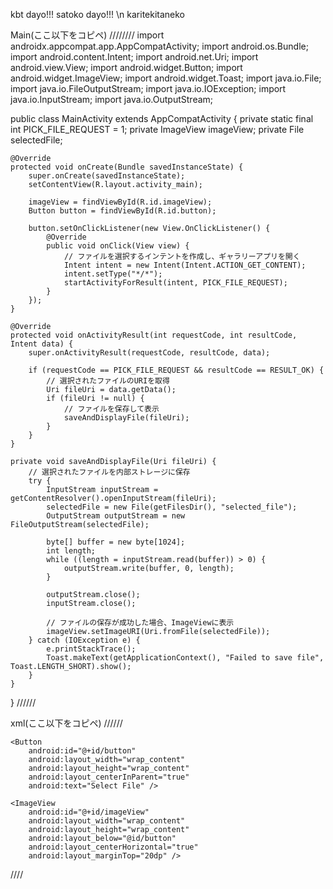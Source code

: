 kbt dayo!!!
satoko dayo!!! \n
karitekitaneko

Main(ここ以下をコピペ)
////////
import androidx.appcompat.app.AppCompatActivity;
import android.os.Bundle;
import android.content.Intent;
import android.net.Uri;
import android.view.View;
import android.widget.Button;
import android.widget.ImageView;
import android.widget.Toast;
import java.io.File;
import java.io.FileOutputStream;
import java.io.IOException;
import java.io.InputStream;
import java.io.OutputStream;

public class MainActivity extends AppCompatActivity {
private static final int PICK_FILE_REQUEST = 1;
private ImageView imageView;
private File selectedFile;

    @Override
    protected void onCreate(Bundle savedInstanceState) {
        super.onCreate(savedInstanceState);
        setContentView(R.layout.activity_main);

        imageView = findViewById(R.id.imageView);
        Button button = findViewById(R.id.button);

        button.setOnClickListener(new View.OnClickListener() {
            @Override
            public void onClick(View view) {
                // ファイルを選択するインテントを作成し、ギャラリーアプリを開く
                Intent intent = new Intent(Intent.ACTION_GET_CONTENT);
                intent.setType("*/*");
                startActivityForResult(intent, PICK_FILE_REQUEST);
            }
        });
    }

    @Override
    protected void onActivityResult(int requestCode, int resultCode, Intent data) {
        super.onActivityResult(requestCode, resultCode, data);

        if (requestCode == PICK_FILE_REQUEST && resultCode == RESULT_OK) {
            // 選択されたファイルのURIを取得
            Uri fileUri = data.getData();
            if (fileUri != null) {
                // ファイルを保存して表示
                saveAndDisplayFile(fileUri);
            }
        }
    }

    private void saveAndDisplayFile(Uri fileUri) {
        // 選択されたファイルを内部ストレージに保存
        try {
            InputStream inputStream = getContentResolver().openInputStream(fileUri);
            selectedFile = new File(getFilesDir(), "selected_file");
            OutputStream outputStream = new FileOutputStream(selectedFile);

            byte[] buffer = new byte[1024];
            int length;
            while ((length = inputStream.read(buffer)) > 0) {
                outputStream.write(buffer, 0, length);
            }

            outputStream.close();
            inputStream.close();

            // ファイルの保存が成功した場合、ImageViewに表示
            imageView.setImageURI(Uri.fromFile(selectedFile));
        } catch (IOException e) {
            e.printStackTrace();
            Toast.makeText(getApplicationContext(), "Failed to save file", Toast.LENGTH_SHORT).show();
        }
    }
}
//////

xml(ここ以下をコピペ)
//////
<?xml version="1.0" encoding="utf-8"?>
<RelativeLayout xmlns:android="http://schemas.android.com/apk/res/android"
xmlns:tools="http://schemas.android.com/tools"
android:layout_width="match_parent"
android:layout_height="match_parent"
tools:context=".MainActivity">

    <Button
        android:id="@+id/button"
        android:layout_width="wrap_content"
        android:layout_height="wrap_content"
        android:layout_centerInParent="true"
        android:text="Select File" />

    <ImageView
        android:id="@+id/imageView"
        android:layout_width="wrap_content"
        android:layout_height="wrap_content"
        android:layout_below="@id/button"
        android:layout_centerHorizontal="true"
        android:layout_marginTop="20dp" />

</RelativeLayout>

////


